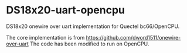 # DS18x20-uart-opencpu
DS18x20 onewire over uart implementation for Quectel bc66/OpenCPU.

The core implementation is from https://github.com/dword1511/onewire-over-uart
The code has been modified to run on OpenCPU.
